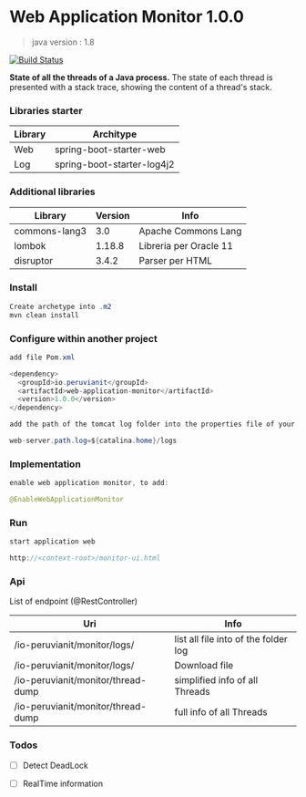 # Web Application Monitor 1.0.0
> java version : 1.8

[![Build Status](https://travis-ci.org/joemccann/dillinger.svg?branch=master)](https://#)

<strong>State of all the threads of a Java process.</strong> The state of each thread is presented with a stack trace, showing the content of a thread's stack. 

### Libraries starter


| Library | Architype |
| ------ | ------ |
| Web | spring-boot-starter-web |
| Log | spring-boot-starter-log4j2 |

### Additional libraries

| Library | Version | Info |
| ------ | ------ | ------ |
| commons-lang3 | 3.0 | Apache Commons Lang |
| lombok | 1.18.8 | Libreria per Oracle 11 |
| disruptor | 3.4.2 | Parser per HTML |

### Install 

```java
Create archetype into .m2
mvn clean install
```

### Configure within another project

```java
add file Pom.xml

<dependency>
  <groupId>io.peruvianit</groupId>
  <artifactId>web-application-monitor</artifactId>
  <version>1.0.0</version>
</dependency>

add the path of the tomcat log folder into the properties file of your project :

web-server.path.log=${catalina.home}/logs
```

### Implementation 

```java
enable web application monitor, to add:

@EnableWebApplicationMonitor
```

### Run 

```java
start application web

http://<context-root>/monitor-ui.html
```

### Api
List of endpoint (@RestController)

| Uri | Info  |
| ------ | ------ |
| /io-peruvianit/monitor/logs/ | list all file into of the folder log  |
| /io-peruvianit/monitor/logs/<name-file-log> | Download file  |
| /io-peruvianit/monitor/thread-dump | simplified info of all Threads  |
| /io-peruvianit/monitor/thread-dump | full info of all Threads |

### Todos
 
 - [ ] Detect DeadLock
 - [ ] RealTime information
 
